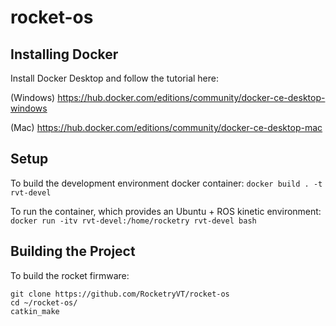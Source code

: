 # rocket-os

## Installing Docker

Install Docker Desktop and follow the tutorial here:

(Windows)   https://hub.docker.com/editions/community/docker-ce-desktop-windows

(Mac)       https://hub.docker.com/editions/community/docker-ce-desktop-mac

## Setup

To build the development environment docker container:
`docker build . -t rvt-devel`

To run the container, which provides an Ubuntu + ROS kinetic environment:
`docker run -itv rvt-devel:/home/rocketry rvt-devel bash`

## Building the Project

To build the rocket firmware:

```
git clone https://github.com/RocketryVT/rocket-os
cd ~/rocket-os/
catkin_make
```
